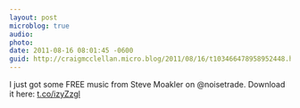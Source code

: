 ```yaml
---
layout: post
microblog: true
audio: 
photo: 
date: 2011-08-16 08:01:45 -0600
guid: http://craigmcclellan.micro.blog/2011/08/16/t103466478958952448.html
---
```

I just got some FREE music from Steve Moakler on @noisetrade.  Download it here: [t.co/izyZzgl](http://t.co/izyZzgl)
